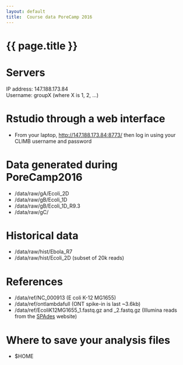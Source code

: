 ```yaml
---
layout: default
title:  Course data PoreCamp 2016
---
```


# {{ page.title }}

# Servers

IP address: 147.188.173.84  
Username: groupX (where X is 1, 2, ...)

# Rstudio through a web interface

- From your laptop, http://147.188.173.84:8773/ then log in using your CLIMB username and password

# Data generated during PoreCamp2016

- /data/raw/gA/Ecoli_2D
- /data/raw/gB/Ecoli_1D
- /data/raw/gB/Ecoli_1D_R9.3
- /data/raw/gC/

# Historical data

- /data/raw/hist/Ebola_R7
- /data/raw/hist/Ecoli_2D (subset of 20k reads)

# References

- /data/ref/NC_000913 (E coli K-12 MG1655)
- /data/ref/ontlambdafull (ONT spike-in is last ~3.6kb)
- /data/ref/EcoliK12MG1655_1.fastq.gz and _2.fastq.gz (Illumina reads from the [SPAdes](http://spades.bioinf.spbau.ru/spades_test_datasets/ecoli_mc/) website)

# Where to save your analysis files

- $HOME
